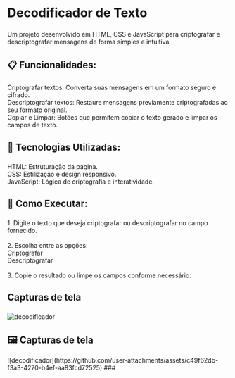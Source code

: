 <h1 align="left">Decodificador de Texto</h1>

###

<p align="left">Um projeto desenvolvido em HTML, CSS e JavaScript para criptografar e descriptografar mensagens de forma simples e intuitiva</p>

###

<h2 align="left">📋 Funcionalidades:</h2>

###

<p align="left">Criptografar textos: Converta suas mensagens em um formato seguro e cifrado.<br>Descriptografar textos: Restaure mensagens previamente criptografadas ao seu formato original.<br>Copiar e Limpar: Botões que permitem copiar o texto gerado e limpar os campos de texto.</p>

###

<h2 align="left">🚀 Tecnologias Utilizadas:</h2>

###

<p align="left">HTML: Estruturação da página.<br>CSS: Estilização e design responsivo.<br>JavaScript: Lógica de criptografia e interatividade.</p>

###

<h2 align="left">📖 Como Executar:</h2>

###

<p align="left">1. Digite o texto que deseja criptografar ou descriptografar no campo fornecido.<br><br>2. Escolha entre as opções:<br>Criptografar<br>Descriptografar<br><br>3. Copie o resultado ou limpe os campos conforme necessário.</p>

###

<h2 align="left">Capturas de tela</h2>

###
![decodificador](https://github.com/user-attachments/assets/9e4f13b8-5304-4b53-84c2-2a891f790225)

###


<h2 align="left">🖼️ Capturas de tela</h2>
![decodificador](https://github.com/user-attachments/assets/c49f62db-f3a3-4270-b4ef-aa83fcd72525)
###
